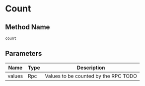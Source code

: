 # Count

## Method Name

`count`

## Parameters

| Name      | Type              | Description                              |
| --------- | --------          | ---------------------------------------- |
| values    | Rpc               |  Values to be counted by the RPC  TODO   |
